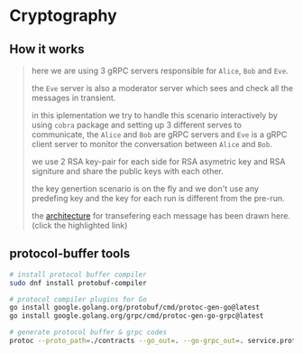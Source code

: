 # Cryptography

## How it works

> here we are using 3 gRPC servers responsible for `Alice`, `Bob` and `Eve`.
>
> the `Eve` server is also a moderator server which sees and check all the messages in transient.
>
> in this iplementation we try to handle this scenario interactively by using `cobra` package and setting up 3 different serves to communicate, the `Alice` and `Bob` are gRPC servers and `Eve` is a gRPC client server to monitor the conversation between `Alice` and `Bob`.
>
> we use 2 RSA key-pair for each side for RSA asymetric key and RSA signiture and share the public keys with each other.
>
> the key genertion scenario is on the fly and we don't use any predefing key and the key for each run is different from the pre-run.
>
> the [architecture](https://viewer.diagrams.net/?tags=%7B%7D&highlight=FFFFFF&edit=_blank&layers=1&nav=1&title=drawio#Uhttps%3A%2F%2Fraw.githubusercontent.com%2Fmohammadne%2Funiversity%2Fmaster%2Fcryptography%2Fcontracts%2Farchitecture.drawio) for transefering each message has been drawn here. (click the highlighted link)

## protocol-buffer tools

``` bash
# install protocol buffer compiler
sudo dnf install protobuf-compiler

# protocol compiler plugins for Go
go install google.golang.org/protobuf/cmd/protoc-gen-go@latest 
go install google.golang.org/grpc/cmd/protoc-gen-go-grpc@latest

# generate protocol buffer & grpc codes
protoc --proto_path=./contracts --go_out=. --go-grpc_out=. service.proto
```
